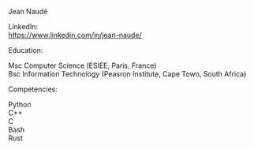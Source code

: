 Jean Naudé

LinkedIn: <br>
https://www.linkedin.com/in/jean-naude/

Education:

Msc Computer Science (ESIEE, Paris, France) <br>
Bsc Information Technology (Peasron Institute, Cape Town, South Africa) <br>

Competencies:

Python <br>
C++ <br>
C <br>
Bash <br>
Rust <br>
